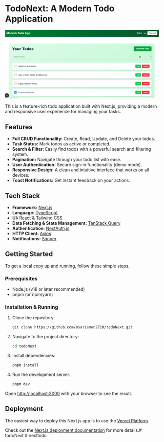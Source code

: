 # TodoNext: A Modern Todo Application

![TodoNext Screenshot](projectview.png)

This is a feature-rich todo application built with Next.js, providing a modern and responsive user experience for managing your tasks.

## Features

- **Full CRUD Functionality:** Create, Read, Update, and Delete your todos.
- **Task Status:** Mark todos as active or completed.
- **Search & Filter:** Easily find todos with a powerful search and filtering system.
- **Pagination:** Navigate through your todo list with ease.
- **User Authentication:** Secure sign-in functionality (demo mode).
- **Responsive Design:** A clean and intuitive interface that works on all devices.
- **Toast Notifications:** Get instant feedback on your actions.

## Tech Stack

- **Framework:** [Next.js](https://nextjs.org/)
- **Language:** [TypeScript](https://www.typescriptlang.org/)
- **UI:** [React](https://reactjs.org/) & [Tailwind CSS](https://tailwindcss.com/)
- **Data Fetching & State Management:** [TanStack Query](https://tanstack.com/query/latest)
- **Authentication:** [NextAuth.js](https://next-auth.js.org/)
- **HTTP Client:** [Axios](https://axios-http.com/)
- **Notifications:** [Sonner](https://sonner.emilkowal.ski/)

## Getting Started

To get a local copy up and running, follow these simple steps.

### Prerequisites

- Node.js (v18 or later recommended)
- pnpm (or npm/yarn)

### Installation & Running

1.  Clone the repository:
    ```sh
    git clone https://github.com/osariemen2710/todoNext.git
    ```
2.  Navigate to the project directory:
    ```sh
    cd todoNext
    ```
3.  Install dependencies:
    ```sh
    pnpm install
    ```
4.  Run the development server:
    ```sh
    pnpm dev
    ```

Open [http://localhost:3000](http://localhost:3000) with your browser to see the result.

## Deployment

The easiest way to deploy this Next.js app is to use the [Vercel Platform](https://vercel.com/new?utm_medium=default-template&filter=next.js&utm_source=create-next-app&utm_campaign=create-next-app-readme).

Check out the [Next.js deployment documentation](https://nextjs.org/docs/app/building-your-application/deploying) for more details.#   t o d o N e x t 
 
 #   n e x t t o d o 
 
 
